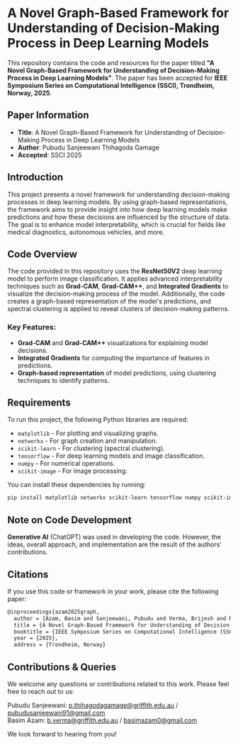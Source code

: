 # A Novel Graph-Based Framework for Understanding of Decision-Making Process in Deep Learning Models

This repository contains the code and resources for the paper titled **"A Novel Graph-Based Framework for Understanding of Decision-Making Process in Deep Learning Models"**. The paper has been accepted for **IEEE Symposium Series on Computational Intelligence (SSCI), Trondheim, Norway, 2025**.

## Paper Information

- **Title**: A Novel Graph-Based Framework for Understanding of Decision-Making Process in Deep Learning Models
- **Author**: Pubudu Sanjeewani Thihagoda Gamage
- **Accepted**: SSCI 2025

## Introduction

This project presents a novel framework for understanding decision-making processes in deep learning models. By using graph-based representations, the framework aims to provide insight into how deep learning models make predictions and how these decisions are influenced by the structure of data. The goal is to enhance model interpretability, which is crucial for fields like medical diagnostics, autonomous vehicles, and more.

## Code Overview

The code provided in this repository uses the **ResNet50V2** deep learning model to perform image classification. It applies advanced interpretability techniques such as **Grad-CAM**, **Grad-CAM++**, and **Integrated Gradients** to visualize the decision-making process of the model. Additionally, the code creates a graph-based representation of the model's predictions, and spectral clustering is applied to reveal clusters of decision-making patterns.

### Key Features:
- **Grad-CAM** and **Grad-CAM++** visualizations for explaining model decisions.
- **Integrated Gradients** for computing the importance of features in predictions.
- **Graph-based representation** of model predictions, using clustering techniques to identify patterns.

## Requirements

To run this project, the following Python libraries are required:

- `matplotlib` - For plotting and visualizing graphs.
- `networkx` - For graph creation and manipulation.
- `scikit-learn` - For clustering (spectral clustering).
- `tensorflow` - For deep learning models and image classification.
- `numpy` - For numerical operations.
- `scikit-image` - For image processing.

You can install these dependencies by running:

```bash
pip install matplotlib networkx scikit-learn tensorflow numpy scikit-image
```

## Note on Code Development

**Generative AI** (ChatGPT) was used in developing the code. However, the ideas, overall approach, and implementation are the result of the authors' contributions.

## Citations

If you use this code or framework in your work, please cite the following paper:

```bash
@inproceedings{azam2025graph,
  author = {Azam, Basim and Sanjeewani, Pubudu and Verma, Brijesh and Rahman, Ashfaqur and Wang, Lipo},
  title = {A Novel Graph-Based Framework for Understanding of Decision-Making Process in Deep Learning Models},
  booktitle = {IEEE Symposium Series on Computational Intelligence (SSCI)},
  year = {2025},
  address = {Trondheim, Norway}
```

## Contributions & Queries

We welcome any questions or contributions related to this work. Please feel free to reach out to us:

Pubudu Sanjeewani: p.thihagodagamage@griffith.edu.au / pubudusanjeewani91@gmail.com <br>
Basim Azam: b.verma@griffith.edu.au / basimazam0@gmail.com

We look forward to hearing from you!
